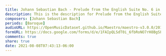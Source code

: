 ```yaml
---
title: Johann Sebastian Bach - Prelude from the English Suite No. 6 in D Minor BWV 811 (2)
description: This is the description for Prelude from the English Suite No. 6 in D Minor BWV 811 by Johann Sebastian Bach
composers: [Johann Sebastian Bach]
periods: [Baroque]
audioURL: https://OpenMusicDataset.github.io/Maestro/maestro-v3.0.0/2011/MIDI-Unprocessed_10_R1_2011_MID--AUDIO_R1-D4_02_Track02_wav.midi
formURL: https://docs.google.com/forms/d/e/1FAIpQLSdT0i_6fbRoNO7rH8BgSFkGRlCXqIFtbnO9TcO_-rcNrVVWSA/viewform
comments: true
share: true
date: 2021-08-08T07:43:13-06:00
---
```

